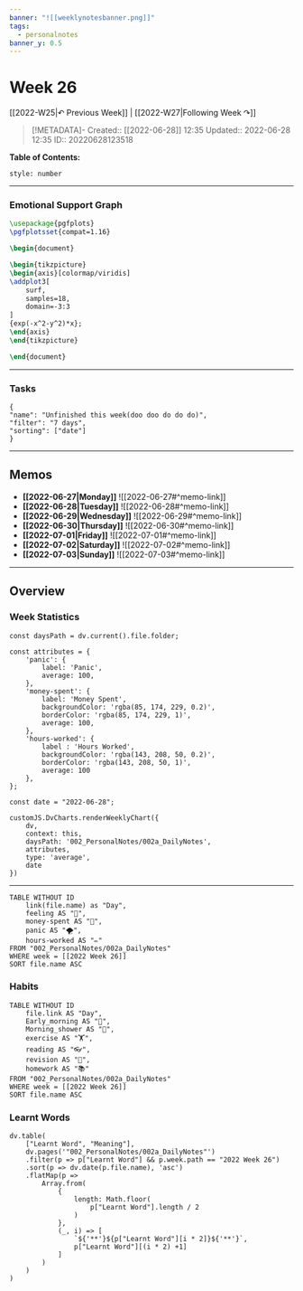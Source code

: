 ```yaml
---
banner: "![[weeklynotesbanner.png]]"
tags:
  - personalnotes
banner_y: 0.5
---
```

# Week 26

[[2022-W25|↶ Previous Week]] | [[2022-W27|Following Week ↷]]

> [!METADATA]-
> Created:: [[2022-06-28]] 12:35
> Updated:: 2022-06-28 12:35
> ID:: 20220628123518

**Table of Contents:**
```toc
style: number
```
___
### Emotional Support Graph
```tikz
\usepackage{pgfplots}
\pgfplotsset{compat=1.16}

\begin{document}

\begin{tikzpicture}
\begin{axis}[colormap/viridis]
\addplot3[
	surf,
	samples=18,
	domain=-3:3
]
{exp(-x^2-y^2)*x};
\end{axis}
\end{tikzpicture}

\end{document}
```
---
### Tasks
```todoist
{
"name": "Unfinished this week(doo doo do do do)",
"filter": "7 days",
"sorting": ["date"]
}
```
---
## Memos
- **[[2022-06-27|Monday]]**
	![[2022-06-27#^memo-link]]
- **[[2022-06-28|Tuesday]]**
	![[2022-06-28#^memo-link]]
- **[[2022-06-29|Wednesday]]**
	![[2022-06-29#^memo-link]]
- **[[2022-06-30|Thursday]]**
	![[2022-06-30#^memo-link]]
- **[[2022-07-01|Friday]]**
	![[2022-07-01#^memo-link]]
- **[[2022-07-02|Saturday]]**
	![[2022-07-02#^memo-link]]
- **[[2022-07-03|Sunday]]**
	![[2022-07-03#^memo-link]]
---
## Overview
### Week Statistics
```dataviewjs
const daysPath = dv.current().file.folder;

const attributes = {
	'panic': {
		label: 'Panic',
		average: 100,
	},
	'money-spent': {
		label: 'Money Spent',
		backgroundColor: 'rgba(85, 174, 229, 0.2)',
		borderColor: 'rgba(85, 174, 229, 1)',
		average: 100,
	},
	'hours-worked': {
		label : 'Hours Worked',
		backgroundColor: 'rgba(143, 208, 50, 0.2)',
		borderColor: 'rgba(143, 208, 50, 1)',
		average: 100
	},
};

const date = "2022-06-28";

customJS.DvCharts.renderWeeklyChart({
	dv,
	context: this,
	daysPath: '002_PersonalNotes/002a_DailyNotes',
	attributes,
	type: 'average',
	date
})
```
---
```dataview
TABLE WITHOUT ID
	link(file.name) as "Day",
	feeling AS "💭",
	money-spent AS "💸",
	panic AS "🌪️",
	hours-worked AS "✏️"
FROM "002_PersonalNotes/002a_DailyNotes"
WHERE week = [[2022 Week 26]]
SORT file.name ASC
```
### Habits
```dataview
TABLE WITHOUT ID
	file.link AS "Day",
	Early_morning AS "🌅",
	Morning_shower AS "🚿",
	exercise AS "🏋️",
	reading AS "👓",
	revision AS "🔁",
	homework AS "📚"
FROM "002_PersonalNotes/002a_DailyNotes"
WHERE week = [[2022 Week 26]]
SORT file.name ASC
```
### Learnt Words
```dataviewjs
dv.table(
	["Learnt Word", "Meaning"],
	dv.pages('"002_PersonalNotes/002a_DailyNotes"')
	.filter(p => p["Learnt Word"] && p.week.path == "2022 Week 26")
	.sort(p => dv.date(p.file.name), 'asc')
	.flatMap(p =>
		Array.from(
			{
				length: Math.floor(
					p["Learnt Word"].length / 2
				)
			},
			(_, i) => [
				`${'**'}${p["Learnt Word"][i * 2]}${'**'}`,
				p["Learnt Word"][(i * 2) +1]
			]
		)
	)
)
```




